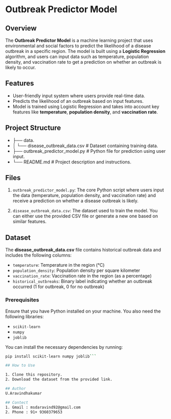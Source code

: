 # Outbreak Predictor Model

## Overview
The **Outbreak Predictor Model** is a machine learning project that uses environmental and social factors to predict the likelihood of a disease outbreak in a specific region. The model is built using a **Logistic Regression** algorithm, and users can input data such as temperature, population density, and vaccination rate to get a prediction on whether an outbreak is likely to occur.

## Features
- User-friendly input system where users provide real-time data.
- Predicts the likelihood of an outbreak based on input features.
- Model is trained using Logistic Regression and takes into account key features like **temperature**, **population density**, and **vaccination rate**.
  
## Project Structure
- ├── data.
- │   └── disease_outbreak_data.csv  # Dataset containing training data.
- ├── outbreak_predictor_model.py    # Python file for prediction using user input.
- └── README.md                      # Project description and instructions.

## Files
1. `outbreak_predictor_model.py`: The core Python script where users input the data (temperature, population density, and vaccination rate) and receive a prediction on whether a disease outbreak is likely.
   
2. `disease_outbreak_data.csv`: The dataset used to train the model. You can either use the provided CSV file or generate a new one based on similar features.

## Dataset
The **disease_outbreak_data.csv** file contains historical outbreak data and includes the following columns:
- `temperature`: Temperature in the region (°C)
- `population_density`: Population density per square kilometer
- `vaccination_rate`: Vaccination rate in the region (as a percentage)
- `historical_outbreaks`: Binary label indicating whether an outbreak occurred (1 for outbreak, 0 for no outbreak)

### Prerequisites
Ensure that you have Python installed on your machine. You also need the following libraries:
- `scikit-learn`
- `numpy`
- `joblib`

You can install the necessary dependencies by running:
```bash
pip install scikit-learn numpy joblib```

## How to Use

1. Clone this repository.
2. Download the dataset from the provided link.

## Author
U.Aravindhakumar

## Contect
1. Gmail : msdaravind92@gmail.com
2. Phone : 91+ 9360379653


